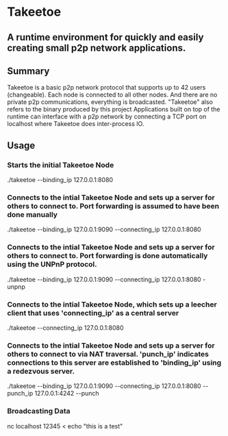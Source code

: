 # Takeetoe
## A runtime environment for quickly and easily creating small p2p network applications. 

## Summary
Takeetoe is a basic p2p network protocol that supports up to 42 users (changeable). Each node is connected to all other nodes. And there are no private p2p communications, everything is broadcasted.
"Takeetoe" also refers to the binary produced by this project
Applications built on top of the runtime can interface with a p2p network by connecting a TCP port on localhost where Takeetoe does inter-process IO.

## Usage
### Starts the initial Takeetoe Node
./takeetoe --binding_ip 127.0.0.1:8080

### Connects to the intial Takeetoe Node and sets up a server for others to connect to. Port forwarding is assumed to have been done manually
./takeetoe --binding_ip 127.0.0.1:9090 --connecting_ip 127.0.0.1:8080

### Connects to the intial Takeetoe Node and sets up a server for others to connect to. Port forwarding is done automatically using the UNPnP protocol.
./takeetoe --binding_ip 127.0.0.1:9090 --connecting_ip 127.0.0.1:8080 -unpnp

### Connects to the intial Takeetoe Node, which sets up a leecher client that uses 'connecting_ip' as a central server
./takeetoe --connecting_ip 127.0.0.1:8080

### Connects to the intial Takeetoe Node and sets up a server for others to connect to via NAT traversal. 'punch_ip' indicates connections to this server are established to 'binding_ip' using a redezvous server.
./takeetoe --binding_ip 127.0.0.1:9090 --connecting_ip 127.0.0.1:8080 --punch_ip 127.0.0.1:4242 --punch

### Broadcasting Data
nc localhost 12345 < echo "this is a test"
